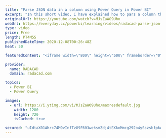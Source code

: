```yaml
---
title: "Parse JSON data in a column using Power Query in Power BI"
excerpt: "In this short video, I have explained how to pars a column that has JSON data."
originalUrl: https://youtube.com/watch?v=MJsZaWO9Uho
webUrl: https://everyday.cc/powerbi/learning/videos/radacad-parse-json-data-in-a-column-using-power-query-in-power-bi/
type: video
price: Free
length: PT4M5S
publishedDateTime: 2020-12-08T00:26:48Z
heat: 50

featuredContent: "<iframe width=\"800\" height=\"500\" frameborder=\"0\" src=\"https://www.youtube.com/embed/MJsZaWO9Uho\" allow=\"accelerometer; autoplay; encrypted-media; gyroscope; picture-in-picture\" allowfullscreen></iframe>"

provider:
  name: RADACAD
  domain: radacad.com

topics:
  - Power BI
  - Power Query

images:
  - url: https://i.ytimg.com/vi/MJsZaWO9Uho/maxresdefault.jpg
    width: 1280
    height: 720
    isCached: true

secured: "uIdtaX01Ahrc74M9vInfTz89F603weksmZdj4tEXkoMmcg292o4ySszsbfpkwc50d5vuxZukqpg074Bf7OFGU4nogLRdaEgXC0QoXu6S5y6wEzppiPyacC1fwy5H1KonlTA0Z8ws/Gw9o9z2rUXk8KZL1bA0sr/dEiXpGjHaL2kNIHdgZR3MzTwzJn1WHCNNwpXuwSh00Sis0V9xSBS/pNmXUNgsPRlCvcAmJ/vwFTlMBMo4QlclLKlBW4Ym8OnxZBFUYqw2xZ7d2dd5oIOMT1eC977FqX58RKB/jI0sD5nhTbyXMf8KA4Ud4KiqdpP0hsS+O6KDy4xJbstbaz9JfC7H//3fwMNjEDUmFG/wIFnWp2hbJ0sE+mu3cfdTL727q6BLZE1u9ivewvg0rPm/1FNB1nP79NPz5mlDfa8mcXI=;ETU45dykm3afHVzXLCr/5g=="
---
```


